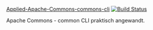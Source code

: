 [Applied-Apache-Commons-commons-cli](https://github.com/tobiashochguertel/Applied-Apache-Commons-commons-cli)
[![Build Status](https://travis-ci.org/tobiashochguertel/Applied-Apache-Commons-commons-cli.svg?branch=master)](https://travis-ci.org/tobiashochguertel/Applied-Apache-Commons-commons-cli)
<!--[![coverage](https://coveralls.io/repos/tobiashochguertel/Applied-Apache-Commons-commons-cli/badge.png)](https://coveralls.io/r/tobiashochguertel/Applied-Apache-Commons-commons-cli)-->

Apache Commons - common CLI praktisch angewandt.
